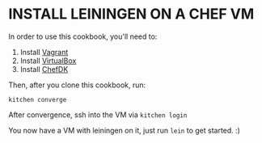 # INSTALL LEININGEN ON A CHEF VM

In order to use this cookbook, you'll need to:

1. Install [Vagrant](https://www.vagrantup.com/)
2. Install [VirtualBox](https://www.virtualbox.org/wiki/Downloads)
3. Install [ChefDK](https://downloads.chef.io/chef-dk/)

Then, after you clone this cookbook, run:

`kitchen converge`

After convergence, ssh into the VM via `kitchen login`

You now have a VM with leiningen on it, just run `lein` to get started.
:)
